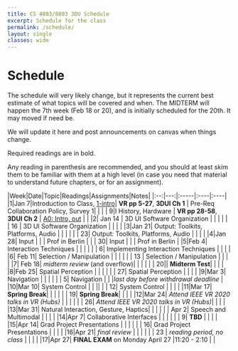 ```yaml
---
title: CS 4803/8803 3DU Schedule
excerpt: Schedule for the class
permalink: /schedule/
layout: single
classes: wide
---
```


# Schedule

The schedule will very likely change, but it represents the current best estimate of what topics will be covered and when.  The MIDTERM will happen the 7th week (Feb 18 or 20), and is initially scheduled for the 20th.  It may moved if need be. 

We will update it here and post announcements on canvas when things change.

Required readings are in bold.

Any reading in parenthesis are recommended, and you should at least skim them to be familiar with them at a high level (in case you need that material to understand future chapters, or for an assignment).

|Week|Date|Topic|Readings|Assignments|Notes|
|:--:|---:|:-----|:----|:----|
|1|Jan 7|Introduction to Class, [1-intro](/files/1-Introduction.pdf)| **VR pp 5-27**, **3DUI Ch 1**  | Pre-Req Collaboration Policy, Survey 1|  |
| | 9|I History, Hardware | **VR pp 28-58**, **3DUI Ch 2** | [A0: Intro, out](https://github.com/3dui-class/s20-a0)  | |
|2| Jan 14 | 3D UI Software Organization |  |  | |
| | 16 | 3D UI Software Organization |  |  | |
|3|Jan 21| Output: Toolkits, Platforms, Audio |  | | |
| | 23| Output: Toolkits, Platforms, Audio |  | | |
|4|Jan 28| Input  | |  | Prof in Berlin |
| | 30| Input  | |  | Prof in Berlin |
|5|Feb 4| Interaction Techniques | |  |   |
| | 6| Implementing Interaction Techniques | |  |   |
|6| Feb 11| Selection / Manipulation | | | |
| | 13 |  Selection / Manipulation | | | |
|7| Feb 18| _midterm review_ (and overflow)|  | | |
| |  20|| **Midterm Test**|  | | |
|8|Feb 25| Spatial Perception | | | |
| | 27| Spatial Perception | | | |
|9|Mar 3| Navigation | |  | |
| | 5| Navigation | | |_last day before withdrawal deadline_ |
|10|Mar 10| System Control | | ||
| | 12|  System Control | | | |
|11|Mar 17| **Spring Break**| | | |
| | 19| **Spring Break**| | | | 
|12|Mar 24| _Attend IEEE VR 2020 talks in VR (Hubs)_ |  |  | |
| | 26| _Attend IEEE VR 2020 talks in VR (Hubs)_|  | | |
|13|Mar 31| Natural Interaction, Gesture, Haptics| |  | |
| | Apr 2| Speech and Multimodal | | | |
|14|Apr 7| Collaborative Interfaces | | | |
| | 9| **TBD** | | | |
|15|Apr 14| Grad Project Presentations | | | |
| | 16| Grad Project Presentations | | | |
|16|Apr 21| _final review_ | | | |
| | 23 | _reading period, no class_ | | | |
|17|Apr 27| **FINAL EXAM** on Monday April 27 |11:20 - 2:10 | |


